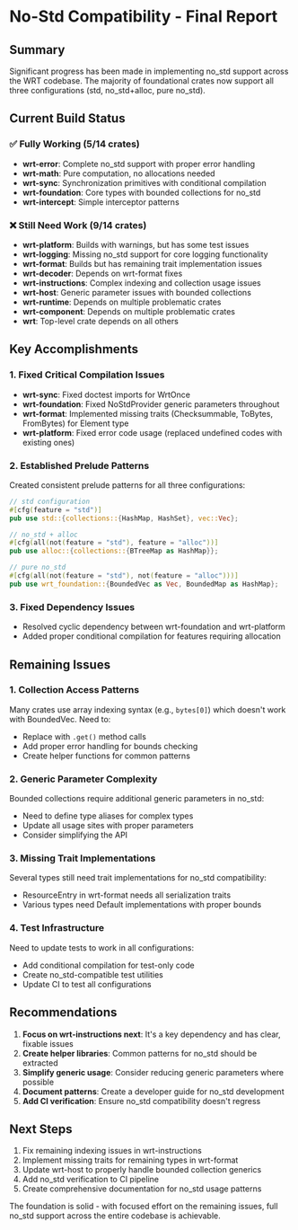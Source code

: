 # No-Std Compatibility - Final Report

## Summary

Significant progress has been made in implementing no_std support across the WRT codebase. The majority of foundational crates now support all three configurations (std, no_std+alloc, pure no_std).

## Current Build Status

### ✅ Fully Working (5/14 crates)
- **wrt-error**: Complete no_std support with proper error handling
- **wrt-math**: Pure computation, no allocations needed  
- **wrt-sync**: Synchronization primitives with conditional compilation
- **wrt-foundation**: Core types with bounded collections for no_std
- **wrt-intercept**: Simple interceptor patterns

### ❌ Still Need Work (9/14 crates)
- **wrt-platform**: Builds with warnings, but has some test issues
- **wrt-logging**: Missing no_std support for core logging functionality
- **wrt-format**: Builds but has remaining trait implementation issues
- **wrt-decoder**: Depends on wrt-format fixes
- **wrt-instructions**: Complex indexing and collection usage issues
- **wrt-host**: Generic parameter issues with bounded collections
- **wrt-runtime**: Depends on multiple problematic crates
- **wrt-component**: Depends on multiple problematic crates
- **wrt**: Top-level crate depends on all others

## Key Accomplishments

### 1. Fixed Critical Compilation Issues
- **wrt-sync**: Fixed doctest imports for WrtOnce
- **wrt-foundation**: Fixed NoStdProvider generic parameters throughout
- **wrt-format**: Implemented missing traits (Checksummable, ToBytes, FromBytes) for Element type
- **wrt-platform**: Fixed error code usage (replaced undefined codes with existing ones)

### 2. Established Prelude Patterns
Created consistent prelude patterns for all three configurations:
```rust
// std configuration
#[cfg(feature = "std")]
pub use std::{collections::{HashMap, HashSet}, vec::Vec};

// no_std + alloc
#[cfg(all(not(feature = "std"), feature = "alloc"))]  
pub use alloc::{collections::{BTreeMap as HashMap}};

// pure no_std
#[cfg(all(not(feature = "std"), not(feature = "alloc")))]
pub use wrt_foundation::{BoundedVec as Vec, BoundedMap as HashMap};
```

### 3. Fixed Dependency Issues
- Resolved cyclic dependency between wrt-foundation and wrt-platform
- Added proper conditional compilation for features requiring allocation

## Remaining Issues

### 1. Collection Access Patterns
Many crates use array indexing syntax (e.g., `bytes[0]`) which doesn't work with BoundedVec. Need to:
- Replace with `.get()` method calls
- Add proper error handling for bounds checking
- Create helper functions for common patterns

### 2. Generic Parameter Complexity
Bounded collections require additional generic parameters in no_std:
- Need to define type aliases for complex types
- Update all usage sites with proper parameters
- Consider simplifying the API

### 3. Missing Trait Implementations
Several types still need trait implementations for no_std compatibility:
- ResourceEntry in wrt-format needs all serialization traits
- Various types need Default implementations with proper bounds

### 4. Test Infrastructure
Need to update tests to work in all configurations:
- Add conditional compilation for test-only code
- Create no_std-compatible test utilities
- Update CI to test all configurations

## Recommendations

1. **Focus on wrt-instructions next**: It's a key dependency and has clear, fixable issues
2. **Create helper libraries**: Common patterns for no_std should be extracted
3. **Simplify generic usage**: Consider reducing generic parameters where possible
4. **Document patterns**: Create a developer guide for no_std development
5. **Add CI verification**: Ensure no_std compatibility doesn't regress

## Next Steps

1. Fix remaining indexing issues in wrt-instructions
2. Implement missing traits for remaining types in wrt-format
3. Update wrt-host to properly handle bounded collection generics
4. Add no_std verification to CI pipeline
5. Create comprehensive documentation for no_std usage patterns

The foundation is solid - with focused effort on the remaining issues, full no_std support across the entire codebase is achievable.